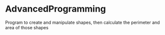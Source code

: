 # AdvancedProgramming

Program to create and manipulate shapes, then calculate the perimeter and area of those shapes
